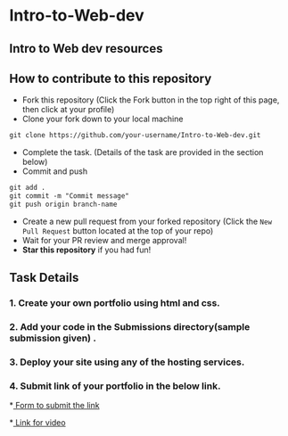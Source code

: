 # Intro-to-Web-dev

## Intro to Web dev resources

## How to contribute to this repository
* Fork this repository (Click the Fork button in the top right of this page, then click at your profile)
* Clone your fork down to your local machine

```markdown
git clone https://github.com/your-username/Intro-to-Web-dev.git
```

* Complete the task. (Details of the task are provided in the section below)
* Commit and push

```markdown
git add .
git commit -m "Commit message"
git push origin branch-name
```

* Create a new pull request from your forked repository (Click the `New Pull Request` button located at the top of your repo)
* Wait for your PR review and merge approval!
* __Star this repository__ if you had fun!

## Task Details
### 1. Create your own portfolio using html and css.
### 2. Add your code in the Submissions directory(sample submission given) .
### 3. Deploy your site using any of the hosting services.
### 4. Submit link of your portfolio in the below link.

*[ Form to submit the link ](https://docs.google.com/forms/d/e/1FAIpQLSeWZhPAGB-E0IsRQ9BuAnNrgtCi8ZDIHkNEw_gBEijjkC7ZvQ/viewform)

*[ Link for video ](https://drive.google.com/file/d/1aeyehbDPD1IDqkk5yCgfQp30BuDvRlkE/view?usp=sharing)

